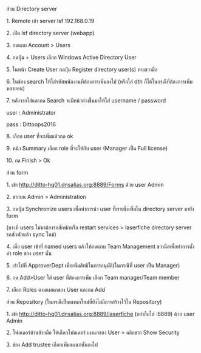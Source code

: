 ส่วน Directory server

1\. Remote เข้า server lsf 192.168.0.19

2\. เปิด lsf directory server (webapp)

3\. กดแถบ Account &gt; Users

4\. กดปุ่ม + Users เลือก Windows Active Directory User

5\. ในหน้า Create User กดปุ่ม Register directory user(s) ทางขวามือ

6\. ในช่อง search ให้ใส่รหัสพนักงานที่ต้องการเพิ่มลงไป (หรือใส่ dth ก็ได้ในกรณีที่ต้องการเพิ่มหลายคน)

7\. หลังจากใส่และกด Search จะมีหน้าต่างขึ้นมาให้ใส่ username / password

 user : Administrator

 pass : Dittoops2016

8\. เลือก user ที่จะเพิ่มแล้วกด ok

9\. หน้า Summary เลือก role ที่จะให้กับ user (Manager เป็น Full license)

10\. กด Finish &gt; Ok

ส่วน form

1\. เข้า http://ditto-hq01.dnsalias.org:8889/Forms ด้วย user Admin

2\. ขวาบน Admin &gt; Administration

3\. กดปุ่ม Synchronize users เพื่อทำการนำ user ที่เราเพิ่งเพิ่มใน directory server มายัง form

(บางที users ไม่มาต้องรอสักพักหรือ restart services &gt; laserfiche directory server รอสักพักแล้ว sync ใหม่)

4\. เมื่อ user เข้าที่ named users แล้วให้กดแถบ Team Management ขวามือเพื่อทำการตั้งค่า role ของ user นั้น

5\. เข้าไปที่ ApproverDept เพื่อเพิ่มสิทธิในการอนุมัติ(ในกรณีที่ user เป็น Manager)

6\. กด Add&gt;User ใส่ user ที่ต้องการเพิ่ม เลือก Team manager/Team member

7\. เลือก Roles ตามแผนกของ User และกด Add

ส่วน Repository (ในกรณีเป็นแผนกใหม่ที่ยังไม่มีการสร้างไว้ใน Repository)

1\. เข้า http://ditto-hq01.dnsalias.org:8889/laserfiche (อย่าลืมใส่ :8889) ด้วย user Admin

2\. โฟลเดอร์ด้านซ้ายมือ ให้เลือกโฟลเดอร์ แผนกของ User &gt; คลิกขวา Show Security

3\. ช่อง Add trustee เลือกเพิ่มแผนกนั้นลงไป